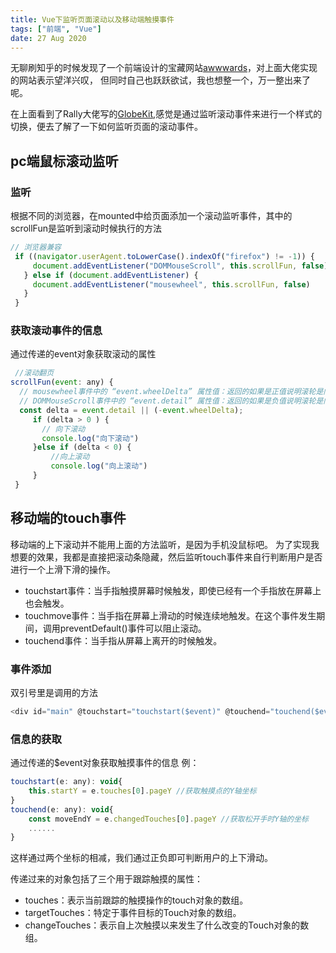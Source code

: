 ```yaml
---
title: Vue下监听页面滚动以及移动端触摸事件
tags: ["前端", "Vue"]
date: 27 Aug 2020
---
```


无聊刷知乎的时候发现了一个前端设计的宝藏网站[awwwards](https://www.awwwards.com/)，对上面大佬实现的网站表示望洋兴叹，
但同时自己也跃跃欲试，我也想整一个，万一整出来了呢。

<!-- more -->

在上面看到了Rally大佬写的[GlobeKit](https://globekit.co/),感觉是通过监听滚动事件来进行一个样式的切换，便去了解了一下如何监听页面的滚动事件。

## pc端鼠标滚动监听

### 监听

根据不同的浏览器，在mounted中给页面添加一个滚动监听事件，其中的scrollFun是监听到滚动时候执行的方法

```js
// 浏览器兼容
 if ((navigator.userAgent.toLowerCase().indexOf("firefox") != -1)) {
     document.addEventListener("DOMMouseScroll", this.scrollFun, false)
   } else if (document.addEventListener) {
     document.addEventListener("mousewheel", this.scrollFun, false)
   }
 }
```

### 获取滚动事件的信息

通过传递的event对象获取滚动的属性

```js
 //滚动翻页
scrollFun(event: any) {
  // mousewheel事件中的 “event.wheelDelta” 属性值：返回的如果是正值说明滚轮是向上滚动
  // DOMMouseScroll事件中的 “event.detail” 属性值：返回的如果是负值说明滚轮是向上滚动
  const delta = event.detail || (-event.wheelDelta);
     if (delta > 0 ) {
       // 向下滚动
       console.log("向下滚动")
     }else if (delta < 0) {
         //向上滚动
         console.log("向上滚动")
     }
 }
```

## 移动端的touch事件

移动端的上下滚动并不能用上面的方法监听，是因为手机没鼠标吧。
为了实现我想要的效果，我都是直接把滚动条隐藏，然后监听touch事件来自行判断用户是否进行一个上滑下滑的操作。

- touchstart事件：当手指触摸屏幕时候触发，即使已经有一个手指放在屏幕上也会触发。
- touchmove事件：当手指在屏幕上滑动的时候连续地触发。在这个事件发生期间，调用preventDefault()事件可以阻止滚动。
- touchend事件：当手指从屏幕上离开的时候触发。

### 事件添加

双引号里是调用的方法

```js
<div id="main" @touchstart="touchstart($event)" @touchend="touchend($event)">
```

### 信息的获取

通过传递的$event对象获取触摸事件的信息
例：

```js
touchstart(e: any): void{
    this.startY = e.touches[0].pageY //获取触摸点的Y轴坐标
}
touchend(e: any): void{
    const moveEndY = e.changedTouches[0].pageY //获取松开手时Y轴的坐标
    ......
}
```

这样通过两个坐标的相减，我们通过正负即可判断用户的上下滑动。

传递过来的对象包括了三个用于跟踪触摸的属性：

- touches：表示当前跟踪的触摸操作的touch对象的数组。
- targetTouches：特定于事件目标的Touch对象的数组。
- changeTouches：表示自上次触摸以来发生了什么改变的Touch对象的数组。
